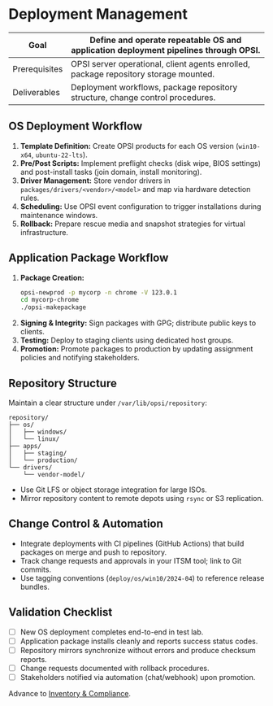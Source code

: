 # Deployment Management

| Goal | Define and operate repeatable OS and application deployment pipelines through OPSI. |
| --- | --- |
| Prerequisites | OPSI server operational, client agents enrolled, package repository storage mounted. |
| Deliverables | Deployment workflows, package repository structure, change control procedures. |

## OS Deployment Workflow
1. **Template Definition:** Create OPSI products for each OS version (`win10-x64`, `ubuntu-22-lts`).
2. **Pre/Post Scripts:** Implement preflight checks (disk wipe, BIOS settings) and post-install tasks (join domain, install monitoring).
3. **Driver Management:** Store vendor drivers in `packages/drivers/<vendor>/<model>` and map via hardware detection rules.
4. **Scheduling:** Use OPSI event configuration to trigger installations during maintenance windows.
5. **Rollback:** Prepare rescue media and snapshot strategies for virtual infrastructure.

## Application Package Workflow
1. **Package Creation:**
   ```bash
   opsi-newprod -p mycorp -n chrome -V 123.0.1
   cd mycorp-chrome
   ./opsi-makepackage
   ```
2. **Signing & Integrity:** Sign packages with GPG; distribute public keys to clients.
3. **Testing:** Deploy to staging clients using dedicated host groups.
4. **Promotion:** Promote packages to production by updating assignment policies and notifying stakeholders.

## Repository Structure
Maintain a clear structure under `/var/lib/opsi/repository`:
```
repository/
├── os/
│   ├── windows/
│   └── linux/
├── apps/
│   ├── staging/
│   └── production/
└── drivers/
    └── vendor-model/
```
- Use Git LFS or object storage integration for large ISOs.
- Mirror repository content to remote depots using `rsync` or S3 replication.

## Change Control & Automation
- Integrate deployments with CI pipelines (GitHub Actions) that build packages on merge and push to repository.
- Track change requests and approvals in your ITSM tool; link to Git commits.
- Use tagging conventions (`deploy/os/win10/2024-04`) to reference release bundles.

## Validation Checklist
- [ ] New OS deployment completes end-to-end in test lab.
- [ ] Application package installs cleanly and reports success status codes.
- [ ] Repository mirrors synchronize without errors and produce checksum reports.
- [ ] Change requests documented with rollback procedures.
- [ ] Stakeholders notified via automation (chat/webhook) upon promotion.

Advance to [Inventory & Compliance](07-inventory-compliance.md).
